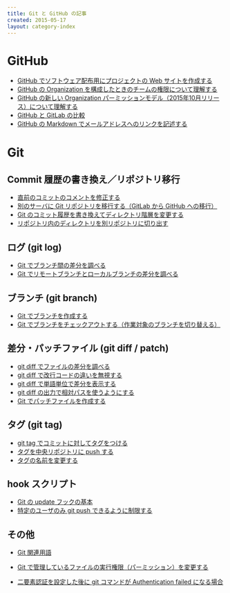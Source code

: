 ```yaml
---
title: Git と GitHub の記事
created: 2015-05-17
layout: category-index
---
```


GitHub
====
* [GitHub でソフトウェア配布用にプロジェクトの Web サイトを作成する](github-project-portal.html)
* [GitHub の Organization を構成したときのチームの権限について理解する](github-team-permission.html)
* [GitHub の新しい Organization パーミッションモデル（2015年10月リリース）について理解する](github-new-organization-permissions.html)
* [GitHub と GitLab の比較](github-vs-gitlab.html)
* [GitHub の Markdown でメールアドレスへのリンクを記述する](email-address-in-markdown.html)


Git
====

Commit 履歴の書き換え／リポジトリ移行
---
* [直前のコミットのコメントを修正する](git-modify-comment.html)
* [別のサーバに Git リポジトリを移行する（GitLab から GitHub への移行）](git-relocate-repository.html)
* [Git のコミット履歴を書き換えてディレクトリ階層を変更する](git-change-dir-hierarchy.html)
* [リポジトリ内のディレクトリを別リポジトリに切り出す](move-dir-to-another-repo.html)

ログ (git log)
----
* [Git でブランチ間の差分を調べる](git-log-diff-between-branches.html)
* [Git でリモートブランチとローカルブランチの差分を調べる](git-log-diff-remote-and-local.html)

ブランチ (git branch)
----
* [Git でブランチを作成する](create-branch.html)
* [Git でブランチをチェックアウトする（作業対象のブランチを切り替える）](checkout-branch.html)

差分・パッチファイル (git diff / patch)
----
* [git diff でファイルの差分を調べる](git-diff.html)
* [git diff で改行コードの違いを無視する](diff-ignore-linefeed.html)
* [git diff で単語単位で差分を表示する](diff-words.html)
* [git diff の出力で相対パスを使うようにする](git-diff-relative-path.html)
* [Git でパッチファイルを作成する](git-patch.html)

タグ (git tag)
----
* [git tag でコミットに対してタグをつける](add-tag.html)
* [タグを中央リポジトリに push する](push-tag.html)
* [タグの名前を変更する](rename-tag.html)

hook スクリプト
----
* [Git の update フックの基本](update-hook.html)
* [特定のユーザのみ git push できるように制限する](limit-push-users.html)

その他
----
* [Git 関連用語](git-words.html)
* [Git で管理しているファイルの実行権限（パーミッション）を変更する](file-permission.html)

* [二要素認証を設定した後に git コマンドが Authentication failed になる場合](git-two-factor-auth-error.html)

